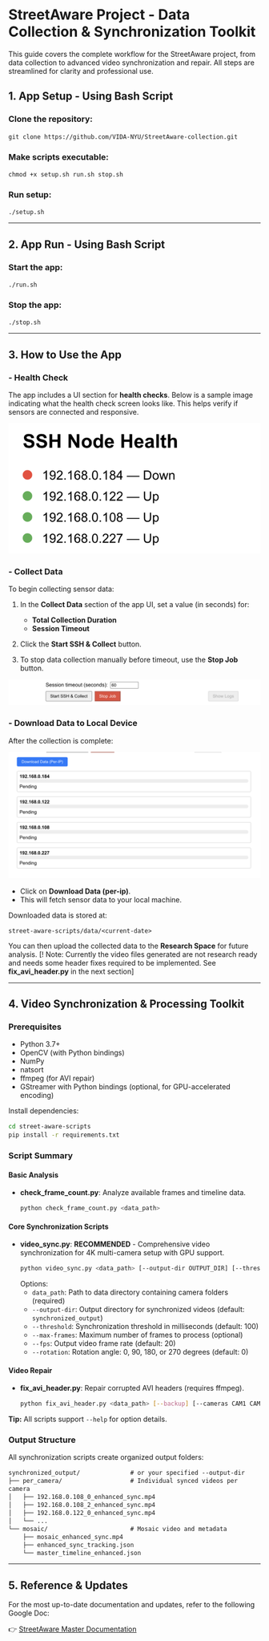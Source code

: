 # StreetAware Project - Data Collection & Synchronization Toolkit

This guide covers the complete workflow for the StreetAware project, from data collection to advanced video synchronization and repair. All steps are streamlined for clarity and professional use.

## 1. App Setup - Using Bash Script

### Clone the repository:

```
git clone https://github.com/VIDA-NYU/StreetAware-collection.git
```

### Make scripts executable:

```
chmod +x setup.sh run.sh stop.sh
```

### Run setup:

```
./setup.sh
```

---

## 2. App Run - Using Bash Script

### Start the app:

```
./run.sh
```

### Stop the app:

```
./stop.sh
```
---

## 3. How to Use the App

### - Health Check

The app includes a UI section for **health checks**. Below is a sample image indicating what the health check screen looks like. This helps verify if sensors are connected and responsive.

![Health Check UI](assets/health_check.png)

### - Collect Data

To begin collecting sensor data:

1. In the **Collect Data** section of the app UI, set a value (in seconds) for:
   - **Total Collection Duration**
   - **Session Timeout**

2. Click the **Start SSH & Collect** button.

3. To stop data collection manually before timeout, use the **Stop Job** button.

![Collect Data UI](assets/collect_data.png)

### - Download Data to Local Device

After the collection is complete:

![Download Data UI](assets/download_data.png)

- Click on **Download Data (per-ip)**.
- This will fetch sensor data to your local machine.

Downloaded data is stored at:

```
street-aware-scripts/data/<current-date>
```


You can then upload the collected data to the **Research Space** for future analysis. [! Note: Currently the video files generated are not research ready and needs some header fixes required to be implemented. See **fix_avi_header.py** in the next section]

---

## 4. Video Synchronization & Processing Toolkit

### Prerequisites
- Python 3.7+
- OpenCV (with Python bindings)
- NumPy
- natsort
- ffmpeg (for AVI repair)
- GStreamer with Python bindings (optional, for GPU-accelerated encoding)

Install dependencies:
```bash
cd street-aware-scripts
pip install -r requirements.txt
```

### Script Summary

#### Basic Analysis
- **check_frame_count.py**: Analyze available frames and timeline data.
  ```bash
  python check_frame_count.py <data_path>
  ```

#### Core Synchronization Scripts
- **video_sync.py**: **RECOMMENDED** - Comprehensive video synchronization for 4K multi-camera setup with GPU support.
  ```bash
  python video_sync.py <data_path> [--output-dir OUTPUT_DIR] [--threshold THRESHOLD] [--max-frames MAX_FRAMES] [--fps FPS] [--rotation ROTATION]
  ```
  Options:
  - `data_path`: Path to data directory containing camera folders (required)
  - `--output-dir`: Output directory for synchronized videos (default: `synchronized_output`)
  - `--threshold`: Synchronization threshold in milliseconds (default: 100)
  - `--max-frames`: Maximum number of frames to process (optional)
  - `--fps`: Output video frame rate (default: 20)
  - `--rotation`: Rotation angle: 0, 90, 180, or 270 degrees (default: 0)


#### Video Repair
- **fix_avi_header.py**: Repair corrupted AVI headers (requires ffmpeg).
  ```bash
  python fix_avi_header.py <data_path> [--backup] [--cameras CAM1 CAM2 ...] [--test-only] [--verify-only] [--analyze-only]
  ```

**Tip:** All scripts support `--help` for option details.

### Output Structure

All synchronization scripts create organized output folders:

```
synchronized_output/              # or your specified --output-dir
├── per_camera/                   # Individual synced videos per camera
│   ├── 192.168.0.108_0_enhanced_sync.mp4
│   ├── 192.168.0.108_2_enhanced_sync.mp4
│   ├── 192.168.0.122_0_enhanced_sync.mp4
│   └── ...
└── mosaic/                       # Mosaic video and metadata
    ├── mosaic_enhanced_sync.mp4
    ├── enhanced_sync_tracking.json
    └── master_timeline_enhanced.json
```

---

## 5. Reference & Updates
For the most up-to-date documentation and updates, refer to the following Google Doc:

👉 [StreetAware Master Documentation](https://docs.google.com/document/d/1m13t26RZbAX_EhKLEvc13xLq-o2AdOja44-rMRILN5U/edit?usp=sharing)

